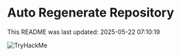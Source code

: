 # Auto Regenerate Repository

This README was last updated: 2025-05-22 07:10:19

 ![TryHackMe](https://tryhackme.com/badge/533634)